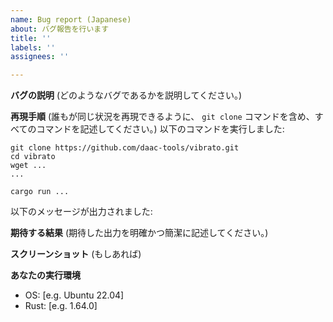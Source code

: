 ```yaml
---
name: Bug report (Japanese)
about: バグ報告を行います
title: ''
labels: ''
assignees: ''

---
```


<!-- daac-tools ではすべての貢献者に対して行動規範 (CoC) に従うことを求めています -->
<!-- daac-tools 行動規範 (CoC): https://github.com/daac-tools/guidelines/blob/main/conduct.md -->

**バグの説明**
(どのようなバグであるかを説明してください。)

**再現手順**
(誰もが同じ状況を再現できるように、 `git clone` コマンドを含め、すべてのコマンドを記述してください。)
以下のコマンドを実行しました:
```
git clone https://github.com/daac-tools/vibrato.git
cd vibrato
wget ...
...

cargo run ...
```
以下のメッセージが出力されました:

**期待する結果**
(期待した出力を明確かつ簡潔に記述してください。)

**スクリーンショット**
(もしあれば)

**あなたの実行環境**
 - OS: [e.g. Ubuntu 22.04]
 - Rust: [e.g. 1.64.0]
